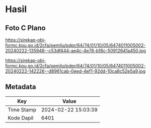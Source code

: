 # Hasil

## Foto C Plano

https://sirekap-obj-formc.kpu.go.id/2cfa/pemilu/pdpr/64/74/01/10/05/6474011005002-20240222-135948--c53df444-ae4c-4e78-b18c-50912641a450.jpg

https://sirekap-obj-formc.kpu.go.id/2cfa/pemilu/pdpr/64/74/01/10/05/6474011005002-20240222-142226--d8961cab-0eed-4ef1-92dd-10ca8c52e5a9.jpg


## Metadata

| Key        | Value               |
| ---------- | ------------------- |
| Time Stamp | 2024-02-22 15:03:39 |
| Kode Dapil | 6401                |



